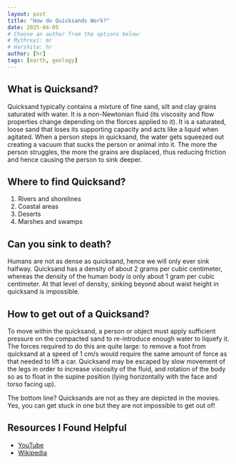```yaml
---
layout: post
title: "How do Quicksands Work?"
date: 2025-04-05
# Choose an author from the options below:
# Mythreyi: mr
# Harshita: hr
author: [hr]
tags: [earth, geology]
---
```


## What is Quicksand?
  Quicksand typically contains a mixture of fine sand, silt and clay grains saturated with water. It is a non-Newtonian fluid (its viscosity and flow properties change depending on the florces applied to it). It is a saturated, loose sand that loses its supporting capacity and acts like a liquid when agitated. When a person steps in quicksand, the water gets squeezed out creating a vacuum that sucks the person or animal into it. The more the person struggles, the more the grains are displaced, thus reducing friction and hence causing the person to sink deeper.

## Where to find Quicksand?
1. Rivers and shorelines
2. Coastal areas
3. Deserts
4. Marshes and swamps

## Can you sink to death?
  Humans are not as dense as quicksand, hence we will only ever sink halfway. Quicksand has a density of about 2 grams per cubic centimeter, whereas the density of the human body is only about 1 gram per cubic centimeter. At that level of density, sinking beyond about waist height in quicksand is impossible. 

## How to get out of a Quicksand?
  To move within the quicksand, a person or object must apply sufficient pressure on the compacted sand to re-introduce enough water to liquefy it. The forces required to do this are quite large: to remove a foot from quicksand at a speed of 1 cm/s would require the same amount of force as that needed to lift a car. Quicksand may be escaped by slow movement of the legs in order to increase viscosity of the fluid, and rotation of the body so as to float in the supine position (lying horizontally with the face and torso facing up).

The bottom line? Quicksands are not as they are depicted in the movies. Yes, you can get stuck in one but they are not impossible to get out of!

## Resources I Found Helpful

- [YouTube]([url](https://www.youtube.com/watch?v=jeqYu4buE0c))
- [Wikipedia]([url](https://en.wikipedia.org/wiki/Quicksand#cite_note-Bakalar-3))

